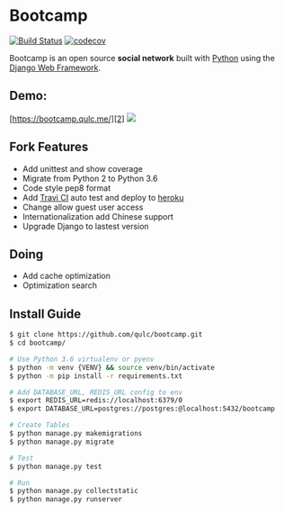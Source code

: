 # Bootcamp

[![Build Status](https://travis-ci.org/qulc/bootcamp.svg?branch=master)](https://travis-ci.org/qulc/bootcamp)
[![codecov](https://codecov.io/gh/qulc/bootcamp/branch/master/graph/badge.svg)](https://codecov.io/gh/qulc/bootcamp)

Bootcamp is an open source **social network** built with [Python][0] using the [Django Web Framework][1].

## Demo: 
[https://bootcamp.qulc.me/][2]
![](http://i.imgur.com/pGS1kRd.png)

## Fork Features
* Add unittest and show coverage
* Migrate from Python 2 to Python 3.6
* Code style pep8 format
* Add [Travi CI][3] auto test and deploy to [heroku][4]
* Change allow guest user access
* Internationalization add Chinese support
* Upgrade Django to lastest version

## Doing
* Add cache optimization
* Optimization search

## Install Guide
```bash
$ git clone https://github.com/qulc/bootcamp.git
$ cd bootcamp/

# Use Python 3.6 virtualenv or pyenv
$ python -m venv {VENV} && source venv/bin/activate
$ python -m pip install -r requirements.txt

# Add DATABASE_URL, REDIS_URL config to env
$ export REDIS_URL=redis://localhost:6379/0
$ export DATABASE_URL=postgres://postgres:@localhost:5432/bootcamp

# Create Tables
$ python manage.py makemigrations
$ python manage.py migrate

# Test
$ python manage.py test

# Run
$ python manage.py collectstatic
$ python manage.py runserver
```

[0]: https://www.python.org/
[1]: https://www.djangoproject.com/
[2]: https://bootcamp.qulc.me/
[3]: https://travis-ci.org/
[4]: https://www.heroku.com
